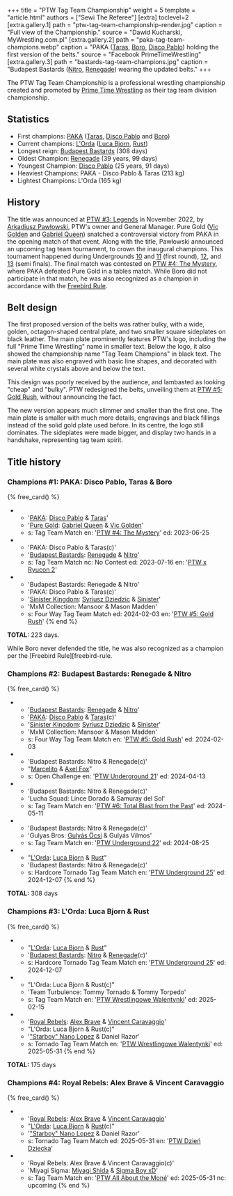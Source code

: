 +++
title = "PTW Tag Team Championship"
weight = 5
template = "article.html"
authors = ["Sewi The Referee"]
[extra]
toclevel=2
[extra.gallery.1]
path = "ptw-tag-team-championship-render.jpg"
caption = "Full view of the Championship."
source = "Dawid Kucharski, MyWrestling.com.pl"
[extra.gallery.2]
path = "paka-tag-team-champions.webp"
caption = "PAKA ([Taras](@/w/taras.md), [Boro](@/w/boro.md), [Disco Pablo](@/w/disco-pablo.md)) holding the first version of the belts."
source = "Facebook PrimeTimeWrestling"
[extra.gallery.3]
path = "bastards-tag-team-champions.jpg"
caption = "Budapest Bastards ([Nitro](@/w/nitro.md), [Renegade](@/w/renegade.md)) wearing the updated belts."
+++

The PTW Tag Team Championship is a professional wrestling championship created and promoted by [Prime Time Wrestling](@/o/ptw.md) as their tag team division championship.

<!-- more -->

## Statistics

* First champions: [PAKA](@/tt/paka.md) ([Taras](@/w/taras.md), [Disco Pablo](@/w/disco-pablo.md) and [Boro](@/w/boro.md))
* Current champions: [L'Orda](@/tt/l-orda.md) ([Luca Bjorn](@/w/luca-bjorn.md), [Rust](@/w/rust.md))
* Longest reign: [Budapest Bastards](@/tt/budapest-bastards.md) (308 days)
* Oldest Champion: [Renegade](@/w/renegade.md) (39 years, 99 days)
* Youngest Champion: [Disco Pablo](@/w/disco-pablo.md) (25 years, 91 days)
* Heaviest Champions: PAKA - Disco Pablo & Taras (213&nbsp;kg)
* Lightest Champions: L'Orda (165&nbsp;kg)

## History

The title was announced at [PTW #3: Legends](@/e/ptw/2022-11-26-ptw-3-legends.md) in November 2022, by [Arkadiusz Pawłowski](@/w/pan-pawlowski.md), PTW's owner and General Manager.
Pure Gold ([Vic Golden](@/w/vic-golden.md) and [Gabriel Queen](@/w/gabriel-queen.md)) snatched a controversial victory from PAKA in the opening match of that event.
Along with the title, Pawłowski announced an upcoming tag team tournament, to crown the inaugural champions.
This tournament happened during Undergrounds [10](@/e/ptw/2023-01-28-ptw-underground-10.md) and
[11](@/e/ptw/2023-01-29-ptw-underground-11.md) (first round), [12](@/e/ptw/2023-02-26-ptw-underground-12.md), and [13](@/e/ptw/2023-03-26-ptw-underground-13.md) (semi finals).
The final match was contested on [PTW #4: The Mystery](@/e/ptw/2023-06-25-ptw-4-mystery.md), where PAKA defeated Pure Gold in a tables match.
While Boro did not participate in that match, he was also recognized as a champion in accordance with the [Freebird Rule][freebird-rule].

## Belt design

The first proposed version of the belts was rather bulky, with a wide, golden, octagon-shaped central plate, and two smaller square sideplates on black leather. The main plate prominently features PTW's logo, including the full "Prime Time Wrestling" name in smaller text. Below the logo, it also showed the championship name "Tag Team Champions" in black text. The main plate was also engraved with basic line shapes, and decorated with several white crystals above and below the text.

This design was poorly received by the audience, and lambasted as looking "cheap" and "bulky". PTW redesigned the belts, unveiling them at [PTW #5: Gold Rush](@/e/ptw/2024-02-03-ptw-5-gold-rush.md), without announcing the fact.

The new version appears much slimmer and smaller than the first one. The main plate is smaller with much more details, engravings and black fillings instead of the solid gold plate used before. In its centre, the logo still dominates. The sideplates were made bigger, and display two hands in a handshake, representing tag team spirit.

## Title history

### Champions #1: PAKA: Disco Pablo, Taras & Boro

{% free_card() %}
- - '[PAKA](@/tt/paka.md): [Disco Pablo](@/w/disco-pablo.md) & [Taras](@/w/taras.md)'
  - '[Pure Gold](@/tt/pure-gold.md): [Gabriel Queen](@/w/gabriel-queen.md) & [Vic Golden](@/w/vic-golden.md)'
  - s: Tag Team Match
    en: '[PTW #4: The Mystery](@/e/ptw/2023-06-25-ptw-4-mystery.md)'
    ed: 2023-06-25
- - 'PAKA: Disco Pablo & Taras(c)'
  - '[Budapest Bastards](@/tt/budapest-bastards.md): [Renegade](@/w/renegade.md) & [Nitro](@/w/nitro.md)'
  - s: Tag Team Match
    nc: No Contest
    ed: 2023-07-16
    en: '[PTW x Ryucon 2](@/e/ptw/2023-07-16-ptw-x-ryucon.md)'
- - 'Budapest Bastards: Renegade & Nitro'
  - 'PAKA: Disco Pablo & Taras(c)'
  - '[Sinister Kingdom](@/tt/sinister-kingdom.md): [Syriusz Dziedzic](@/w/dziedzic.md) & [Sinister](@/w/sinister.md)'
  - 'MxM Collection: Mansoor & Mason Madden'
  - s: Four Way Tag Team Match
    ed: 2024-02-03
    en: '[PTW #5: Gold Rush](@/e/ptw/2024-02-03-ptw-5-gold-rush.md)'
{% end %}

**TOTAL:** 223 days.

While Boro never defended the title, he was also recognized as a champion per the [Freebird Rule][freebird-rule.

### Champions #2: Budapest Bastards: Renegade & Nitro

{% free_card() %}
- - '[Budapest Bastards](@/tt/budapest-bastards.md): [Renegade](@/w/renegade.md) & [Nitro](@/w/nitro.md)'
  - '[PAKA](@/tt/paka.md): [Disco Pablo](@/w/disco-pablo.md) & [Taras](@/w/taras.md)(c)'
  - '[Sinister Kingdom](@/tt/sinister-kingdom.md): [Syriusz Dziedzic](@/w/dziedzic.md) & [Sinister](@/w/sinister.md)'
  - 'MxM Collection: Mansoor & Mason Madden'
  - s: Four Way Tag Team Match
    en: '[PTW #5: Gold Rush](@/e/ptw/2024-02-03-ptw-5-gold-rush.md)'
    ed: 2024-02-03
- - 'Budapest Bastards: Nitro & Renegade(c)'
  - "[Marcelito](@/w/marcelito.md) & [Axel Fox](@/w/axel-fox.md)"
  - s: Open Challenge
    en: '[PTW Underground 21](@/e/ptw/2024-04-13-ptw-underground-21.md)'
    ed: 2024-04-13
- - 'Budapest Bastards: Nitro & Renegade(c)'
  - 'Lucha Squad: Lince Dorado & Samuray del Sol'
  - s: Tag Team Match
    en: '[PTW #6: Total Blast from the Past](@/e/ptw/2024-05-11-ptw-6.md)'
    ed: 2024-05-11
- - 'Budapest Bastards: Nitro & Renegade(c)'
  - 'Gulyas Bros: [Gulyás Öcsi](@/w/gulyas-ocsi.md) & Gulyás Vilmos'
  - s: Tag Team Match
    en: '[PTW Underground 22](@/e/ptw/2024-08-25-ptw-underground-22.md)'
    ed: 2024-08-25
- - "[L'Orda](@/tt/l-orda.md): [Luca Bjorn](@/w/luca-bjorn.md) & [Rust](@/w/rust.md)"
  - 'Budapest Bastards: Nitro & Renegade(c)'
  - s: Hardcore Tornado Tag Team Match
    en: '[PTW Underground 25](@/e/ptw/2024-12-07-ptw-underground-25.md)'
    ed: 2024-12-07
{% end %}

**TOTAL:** 308 days

### Champions #3: L'Orda: Luca Bjorn & Rust

{% free_card() %}
- - "[L'Orda](@/tt/l-orda.md): [Luca Bjorn](@/w/luca-bjorn.md) & [Rust](@/w/rust.md)"
  - '[Budapest Bastards](@/tt/budapest-bastards.md): [Nitro](@/w/nitro.md) & [Renegade](@/w/renegade.md)(c)'
  - s: Hardcore Tornado Tag Team Match
    en: '[PTW Underground 25](@/e/ptw/2024-12-07-ptw-underground-25.md)'
    ed: 2024-12-07
- - "L'Orda: Luca Bjorn & Rust(c)"
  - 'Team Turbulence: Tommy Tornado & Tommy Torpedo'
  - s: Tag Team Match
    en: '[PTW Wrestlingowe Walentynki](@/e/ptw/2025-02-15-ptw-wrestlingowe-walentynki.md)'
    ed: 2025-02-15
- - '[Royal Rebels](@/tt/royal-rebels.md): [Alex Brave](@/w/alex-brave.md) & [Vincent Caravaggio](@/w/vincent-caravaggio.md)'
  - "L'Orda: Luca Bjorn & Rust(c)"
  - '["Starboy" Nano Lopez](@/w/nano-lopez.md) & Daniel Razor'
  - s: Tornado Tag Team Match
    en: '[PTW Wrestlingowe Walentynki](@/e/ptw/2025-05-31-ptw-dzien-dziecka.md)'
    ed: 2025-05-31
{% end %}

**TOTAL:** 175 days

### Champions #4: Royal Rebels: Alex Brave & Vincent Caravaggio

{% free_card() %}
- - '[Royal Rebels](@/tt/royal-rebels.md): [Alex Brave](@/w/alex-brave.md) & [Vincent Caravaggio](@/w/vincent-caravaggio.md)'
  - "[L'Orda](@/tt/l-orda.md): [Luca Bjorn](@/w/luca-bjorn.md) & [Rust](@/w/rust.md)(c)"
  - '["Starboy" Nano Lopez](@/w/nano-lopez.md) & Daniel Razor'
  - s: Tornado Tag Team Match
    ed: 2025-05-31
    en: '[PTW Dzień Dziecka](@/e/ptw/2025-05-31-ptw-dzien-dziecka.md)'
- - 'Royal Rebels: Alex Brave & Vincent Caravaggio(c)'
  - 'Miyagi Sigma: [Miyagi Shida](@/w/miyagi-shida.md) & [Sigma Boy xD](@/w/sigma-boy.md)'
  - s: Tag Team Match
    en: '[PTW All About the Moné](@/e/ptw/2025-07-27-ptw-all-about-the-mone.md)'
    ed: 2025-05-31
    nc: upcoming
{% end %}

[freebird-rule]: https://prowrestling.fandom.com/wiki/Freebird_Rule
